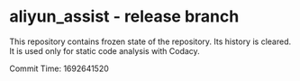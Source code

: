 # aliyun_assist - release branch

This repository contains frozen state of the repository.
Its history is cleared. It is used only for static code
analysis with Codacy.

Commit Time: 1692641520